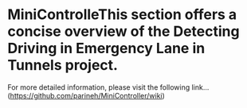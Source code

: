 # MiniControlleThis section offers a concise overview of the Detecting Driving in Emergency Lane in Tunnels project.

For more detailed information, please visit the following link... (https://github.com/parineh/MiniController/wiki)
